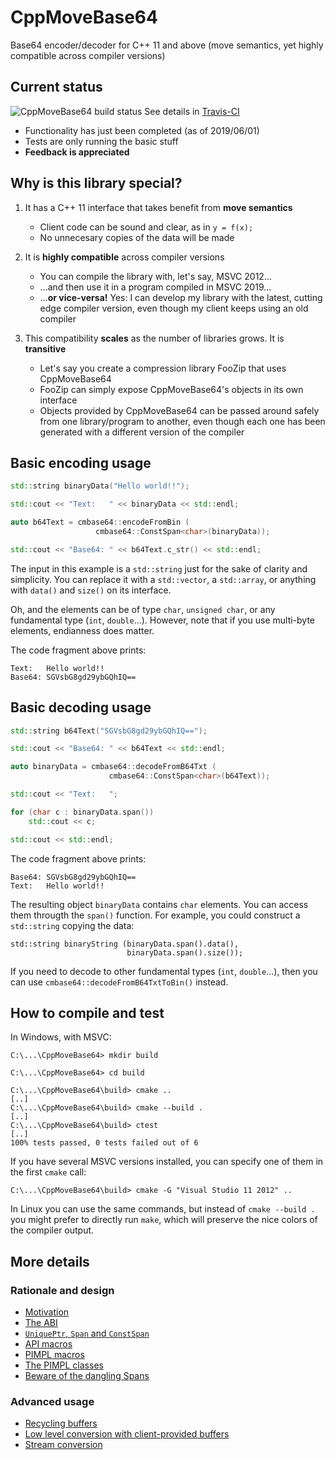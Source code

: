 # CppMoveBase64
Base64 encoder/decoder for C++ 11 and above (move semantics, yet highly compatible across compiler versions)

## Current status

![CppMoveBase64 build status](https://api.travis-ci.com/mkrevuelta/CppMoveBase64.png "CppMoveBase64 build status")  See details in [Travis-CI](https://travis-ci.com/mkrevuelta/CppMoveBase64)

* Functionality has just been completed (as of 2019/06/01)
* Tests are only running the basic stuff
* **Feedback is appreciated**

## Why is this library special?

1. It has a C++ 11 interface that takes benefit from **move semantics**
   * Client code can be sound and clear, as in `y = f(x);`
   * No unnecesary copies of the data will be made

2. It is **highly compatible** across compiler versions
   * You can compile the library with, let's say, MSVC 2012...
   * ...and then use it in a program compiled in MSVC 2019...
   * ...**or vice-versa!** Yes: I can develop my library with the latest, cutting edge compiler version, even though my client keeps using an old compiler

3. This compatibility **scales** as the number of libraries grows. It is **transitive**
   * Let's say you create a compression library FooZip that uses CppMoveBase64
   * FooZip can simply expose CppMoveBase64's objects in its own interface
   * Objects provided by CppMoveBase64 can be passed around safely from one library/program to another, even though each one has been generated with a different version of the compiler

## Basic encoding usage

```C++
std::string binaryData("Hello world!!");

std::cout << "Text:   " << binaryData << std::endl;

auto b64Text = cmbase64::encodeFromBin (
                   cmbase64::ConstSpan<char>(binaryData));

std::cout << "Base64: " << b64Text.c_str() << std::endl;
```

The input in this example is a `std::string` just for the sake of clarity and simplicity. You can replace it with a `std::vector`, a `std::array`, or anything with `data()` and `size()` on its interface.

Oh, and the elements can be of type `char`, `unsigned char`, or any fundamental type (`int`, `double`...). However, note that if you use multi-byte elements, endianness does matter.

The code fragment above prints:
```
Text:   Hello world!!
Base64: SGVsbG8gd29ybGQhIQ==
```

## Basic decoding usage

```C++
std::string b64Text("SGVsbG8gd29ybGQhIQ==");

std::cout << "Base64: " << b64Text << std::endl;

auto binaryData = cmbase64::decodeFromB64Txt (
                      cmbase64::ConstSpan<char>(b64Text));

std::cout << "Text:   ";

for (char c : binaryData.span())
    std::cout << c;

std::cout << std::endl;
```

The code fragment above prints:
```
Base64: SGVsbG8gd29ybGQhIQ==
Text:   Hello world!!
```

The resulting object `binaryData` contains `char` elements. You can access them througth the `span()` function. For example, you could construct a `std::string` copying the data:
```
std::string binaryString (binaryData.span().data(),
                          binaryData.span().size());
```

If you need to decode to other fundamental types (`int`, `double`...), then you can use `cmbase64::decodeFromB64TxtToBin()` instead.

## How to compile and test

In Windows, with MSVC:
```
C:\...\CppMoveBase64> mkdir build

C:\...\CppMoveBase64> cd build

C:\...\CppMoveBase64\build> cmake ..
[..]
C:\...\CppMoveBase64\build> cmake --build .
[..]
C:\...\CppMoveBase64\build> ctest
[..]
100% tests passed, 0 tests failed out of 6
```

If you have several MSVC versions installed, you can specify one of them in the first `cmake` call:
```
C:\...\CppMoveBase64\build> cmake -G "Visual Studio 11 2012" ..
```

In Linux you can use the same commands, but instead of `cmake --build .` you might prefer to directly run `make`, which will preserve the nice colors of the compiler output.

## More details

### Rationale and design

* [Motivation](/Doc/Motivation.md)
* [The ABI](/Doc/Abi.md)
* [`UniquePtr`, `Span` and `ConstSpan`](/Doc/UniquePtrAndSpan.md)
* [API macros](/Doc/ApiMacros.md)
* [PIMPL macros](/Doc/PimplMacros.md)
* [The PIMPL classes](/Doc/PimplClasses.md)
* [Beware of the dangling Spans](/Doc/DanglingSpans.md)

### Advanced usage

* [Recycling buffers](/Doc/RecyclingBuffers.md)
* [Low level conversion with client-provided buffers](/Doc/LowLevelConversion.md)
* [Stream conversion](/Doc/StreamConversion.md)
